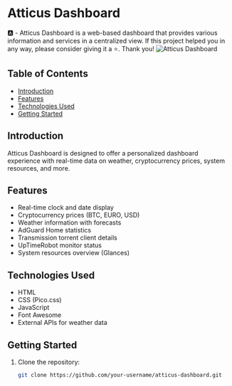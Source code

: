# Atticus Dashboard

🅰️ - Atticus Dashboard is a web-based dashboard that provides various information and services in a centralized view.
If this project helped you in any way, please consider giving it a ⭐️. Thank you!
![Atticus Dashboard](https://i.imgur.com/fLcvjbk.png)

## Table of Contents

- [Introduction](#introduction)
- [Features](#features)
- [Technologies Used](#technologies-used)
- [Getting Started](#getting-started)

## Introduction

Atticus Dashboard is designed to offer a personalized dashboard experience with real-time data on weather, cryptocurrency prices, system resources, and more.

## Features

- Real-time clock and date display
- Cryptocurrency prices (BTC, EURO, USD)
- Weather information with forecasts
- AdGuard Home statistics
- Transmission torrent client details
- UpTimeRobot monitor status
- System resources overview (Glances)

## Technologies Used

- HTML
- CSS (Pico.css)
- JavaScript
- Font Awesome
- External APIs for weather data

## Getting Started

1. Clone the repository:

   ```bash
   git clone https://github.com/your-username/atticus-dashboard.git
